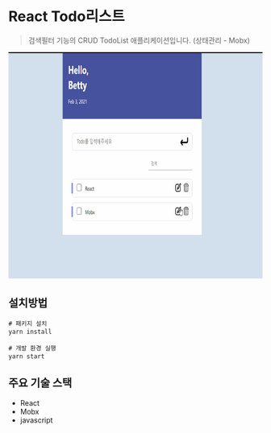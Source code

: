 # React Todo리스트
> 검색필터 기능의 CRUD TodoList 애플리케이션입니다. (상태관리 - Mobx)

<img src="./src/images/todolist1.gif" width="750px" height="450px"/>

## 설치방법
```
# 패키지 설치
yarn install

# 개발 환경 실행
yarn start
```
## 주요 기술 스택
* React
* Mobx
* javascript
